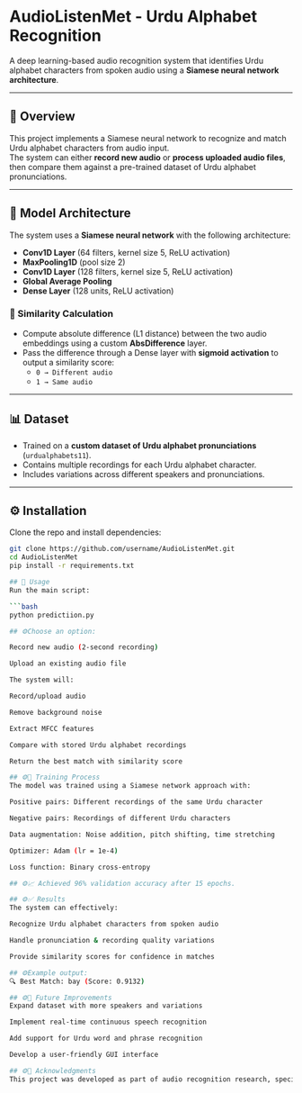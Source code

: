 # AudioListenMet - Urdu Alphabet Recognition

A deep learning-based audio recognition system that identifies Urdu alphabet characters from spoken audio using a **Siamese neural network architecture**.

---

## 📌 Overview
This project implements a Siamese neural network to recognize and match Urdu alphabet characters from audio input.  
The system can either **record new audio** or **process uploaded audio files**, then compare them against a pre-trained dataset of Urdu alphabet pronunciations.

---

## 🧠 Model Architecture
The system uses a **Siamese neural network** with the following architecture:

- **Conv1D Layer** (64 filters, kernel size 5, ReLU activation)  
- **MaxPooling1D** (pool size 2)  
- **Conv1D Layer** (128 filters, kernel size 5, ReLU activation)  
- **Global Average Pooling**  
- **Dense Layer** (128 units, ReLU activation)  

### 🔗 Similarity Calculation
- Compute absolute difference (L1 distance) between the two audio embeddings using a custom **AbsDifference** layer.  
- Pass the difference through a Dense layer with **sigmoid activation** to output a similarity score:  
  - `0 → Different audio`  
  - `1 → Same audio`

---

## 📊 Dataset
- Trained on a **custom dataset of Urdu alphabet pronunciations** (`urdualphabets11`).  
- Contains multiple recordings for each Urdu alphabet character.  
- Includes variations across different speakers and pronunciations.  

---

## ⚙️ Installation

Clone the repo and install dependencies:
```bash
git clone https://github.com/username/AudioListenMet.git
cd AudioListenMet
pip install -r requirements.txt

## 🚀 Usage
Run the main script:

```bash
python predictiion.py

## ⚙️Choose an option:

Record new audio (2-second recording)

Upload an existing audio file

The system will:

Record/upload audio

Remove background noise

Extract MFCC features

Compare with stored Urdu alphabet recordings

Return the best match with similarity score

## ⚙🎯 Training Process
The model was trained using a Siamese network approach with:

Positive pairs: Different recordings of the same Urdu character

Negative pairs: Recordings of different Urdu characters

Data augmentation: Noise addition, pitch shifting, time stretching

Optimizer: Adam (lr = 1e-4)

Loss function: Binary cross-entropy

## ⚙📈 Achieved 96% validation accuracy after 15 epochs.

## ⚙✅ Results
The system can effectively:

Recognize Urdu alphabet characters from spoken audio

Handle pronunciation & recording quality variations

Provide similarity scores for confidence in matches

## ⚙Example output:
🔍 Best Match: bay (Score: 0.9132)

## ⚙🔮 Future Improvements
Expand dataset with more speakers and variations

Implement real-time continuous speech recognition

Add support for Urdu word and phrase recognition

Develop a user-friendly GUI interface

## ⚙🙏 Acknowledgments
This project was developed as part of audio recognition research, specifically focused on Urdu language processing using deep learning techniques.


